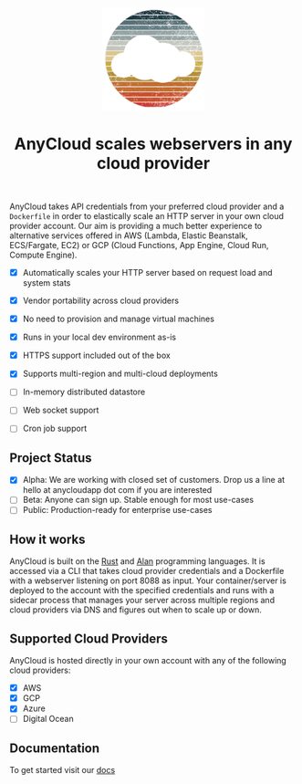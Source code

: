<div align="center">
  <img src="./assets/anycloud.png" alt="drawing" width="180"/>
  <h1>AnyCloud scales webservers in any cloud provider</h2>
</div>
<br/>

AnyCloud takes API credentials from your preferred cloud provider and a `Dockerfile` in order to elastically scale an HTTP server in your own cloud provider account. Our aim is providing a much better experience to alternative services offered in AWS (Lambda, Elastic Beanstalk, ECS/Fargate, EC2) or GCP (Cloud Functions, App Engine, Cloud Run, Compute Engine).

- [x] Automatically scales your HTTP server based on request load and system stats
- [x] Vendor portability across cloud providers
- [x] No need to provision and manage virtual machines
- [x] Runs in your local dev environment as-is
- [x] HTTPS support included out of the box
- [x] Supports multi-region and multi-cloud deployments
- [ ] In-memory distributed datastore
- [ ] Web socket support
- [ ] Cron job support


## Project Status

- [x] Alpha: We are working with closed set of customers. Drop us a line at hello at anycloudapp dot com if you are interested
- [ ] Beta: Anyone can sign up. Stable enough for most use-cases
- [ ] Public: Production-ready for enterprise use-cases

## How it works

AnyCloud is built on the [Rust](https://rust-lang.org) and [Alan](https://alan-lang.org) programming languages. It is accessed via a CLI that takes cloud provider credentials and a Dockerfile with a webserver listening on port 8088 as input. Your container/server is deployed to the account with the specified credentials and runs with a sidecar process that manages your server across multiple regions and cloud providers via DNS and figures out when to scale up or down.

## Supported Cloud Providers

AnyCloud is hosted directly in your own account with any of the following cloud providers:

- [x] AWS
- [x] GCP
- [x] Azure
- [ ] Digital Ocean

## Documentation

To get started visit our [docs](https://docs.anycloudapp.com)

